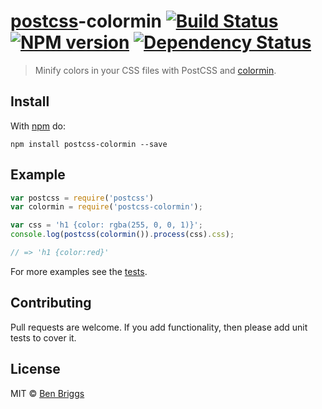 # [postcss][postcss]-colormin [![Build Status](https://travis-ci.org/ben-eb/postcss-colormin.svg?branch=master)][ci] [![NPM version](https://badge.fury.io/js/postcss-colormin.svg)][npm] [![Dependency Status](https://gemnasium.com/ben-eb/postcss-colormin.svg)][deps]

> Minify colors in your CSS files with PostCSS and [colormin][colormin].

## Install

With [npm](https://npmjs.org/package/postcss-colormin) do:

```
npm install postcss-colormin --save
```

## Example

```js
var postcss = require('postcss')
var colormin = require('postcss-colormin');

var css = 'h1 {color: rgba(255, 0, 0, 1)}';
console.log(postcss(colormin()).process(css).css);

// => 'h1 {color:red}'
```

For more examples see the [tests](test.js).

## Contributing

Pull requests are welcome. If you add functionality, then please add unit tests
to cover it.

## License

MIT © [Ben Briggs](http://beneb.info)

[colormin]: https://github.com/ben-eb/colormin
[ci]:       https://travis-ci.org/ben-eb/postcss-colormin
[deps]:     https://gemnasium.com/ben-eb/postcss-colormin
[npm]:      http://badge.fury.io/js/postcss-colormin
[postcss]:  https://github.com/postcss/postcss
